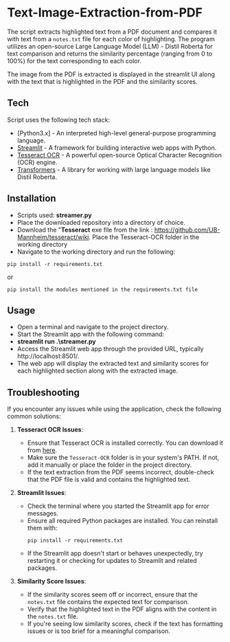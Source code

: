 # Text-Image-Extraction-from-PDF

The script extracts highlighted text from a PDF document and compares it with text from a `notes.txt` file for each color of highlighting. The program utilizes an open-source Large Language Model (LLM) - Distil Roberta for text comparison and returns the similarity percentage (ranging from 0 to 100%) for the text corresponding to each color.

The image from the PDF is extracted is displayed in the streamlit UI along with the text that is highlighted in the PDF and the similarity scores.

## Tech
Script uses the following tech stack:

- [Python3.x] - An interpreted high-level general-purpose programming language.
- [Streamlit](https://streamlit.io/) - A framework for building interactive web apps with Python.
- [Tesseract OCR](https://github.com/UB-Mannheim/tesseract/wiki) - A powerful open-source Optical Character Recognition (OCR) engine.
- [Transformers](https://huggingface.co/transformers/) - A library for working with large language models like Distil Roberta.


## Installation

- Scripts used: **streamer.py**
- Place the downloaded repository into a directory of choice.
- Download the "**Tesseract** exe file from the link : https://github.com/UB-Mannheim/tesseract/wiki. Place the Tesseract-OCR folder in the working directory
- Navigate to the working directory and run the following:

```
pip install -r requirements.txt

```
or 

```
pip install the modules mentioned in the requirements.txt file

```
## Usage

- Open a terminal and navigate to the project directory.
- Start the Streamlit app with the following command:
-    **streamlit run .\streamer.py**
- Access the Streamlit web app through the provided URL, typically http://localhost:8501/.
- The web app will display the extracted text and similarity scores for each highlighted section along with the extracted image.

## Troubleshooting

If you encounter any issues while using the application, check the following common solutions:

1. **Tesseract OCR Issues**:
   - Ensure that Tesseract OCR is installed correctly. You can download it from [here](https://github.com/UB-Mannheim/tesseract/wiki).
   - Make sure the `Tesseract-OCR` folder is in your system's PATH. If not, add it manually or place the folder in the project directory.
   - If the text extraction from the PDF seems incorrect, double-check that the PDF file is valid and contains the highlighted text.

2. **Streamlit Issues**:
   - Check the terminal where you started the Streamlit app for error messages.
   - Ensure all required Python packages are installed. You can reinstall them with:
     ```shell
     pip install -r requirements.txt
     ```
   - If the Streamlit app doesn't start or behaves unexpectedly, try restarting it or checking for updates to Streamlit and related packages.

3. **Similarity Score Issues**:
   - If the similarity scores seem off or incorrect, ensure that the `notes.txt` file contains the expected text for comparison.
   - Verify that the highlighted text in the PDF aligns with the content in the `notes.txt` file.
   - If you're seeing low similarity scores, check if the text has formatting issues or is too brief for a meaningful comparison.


